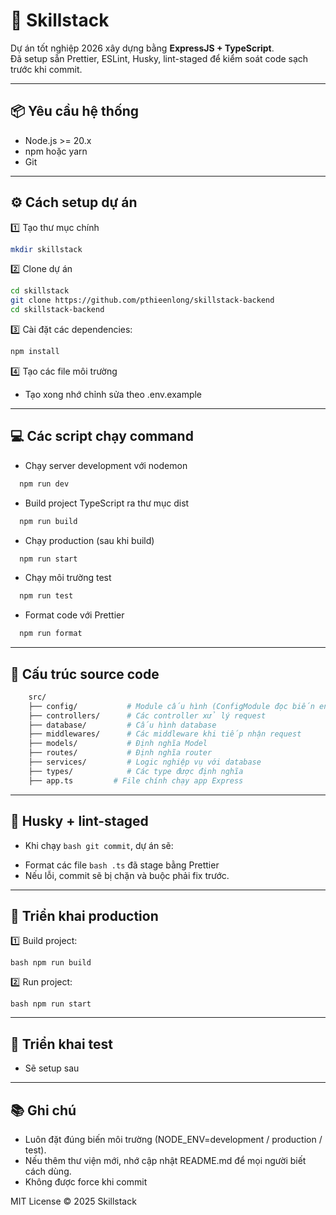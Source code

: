 # 🚀 Skillstack
Dự án tốt nghiệp 2026 xây dựng bằng **ExpressJS + TypeScript**.  
Đã setup sẵn Prettier, ESLint, Husky, lint-staged để kiểm soát code sạch trước khi commit.

---

## :package: Yêu cầu hệ thống

- Node.js >= 20.x
- npm hoặc yarn
- Git

---

## ⚙️ Cách setup dự án

:one: Tạo thư mục chính

```bash
mkdir skillstack
```

:two: Clone dự án

```bash
cd skillstack
git clone https://github.com/pthieenlong/skillstack-backend
cd skillstack-backend
```

:three: Cài đặt các dependencies:

```bash
npm install
``` 

:four: Tạo các file môi trường

- Tạo xong nhớ chỉnh sửa theo .env.example

---

## :computer: Các script chạy command

- 	Chạy server development với nodemon

```bash
  npm run dev
```

- 	Build project TypeScript ra thư mục dist

```bash
  npm run build
```

- 	Chạy production (sau khi build)
```bash
  npm run start
```

- 	Chạy môi trường test

```bash
  npm run test
```

- 	Format code với Prettier

```bash
  npm run format
```

---

## :open_file_folder: Cấu trúc source code

```bash
    src/
    ├── config/           # Module cấu hình (ConfigModule đọc biến env)
    ├── controllers/      # Các controller xử lý request
    ├── database/         # Cấu hình database
    ├── middlewares/      # Các middleware khi tiếp nhận request
    ├── models/           # Định nghĩa Model
    ├── routes/           # Định nghĩa router
    ├── services/         # Logic nghiệp vụ với database
    ├── types/            # Các type được định nghĩa
    ├── app.ts         # File chính chạy app Express
```

---

## :wrench: Husky + lint-staged

* Khi chạy ```bash git commit```, dự án sẽ:
- Format các file ```bash .ts``` đã stage bằng Prettier
- Nếu lỗi, commit sẽ bị chặn và buộc phải fix trước.

---

## :rocket: Triển khai production

:one: Build project:

```bash npm run build```

:two: Run project:

```bash npm run start```

---

## :rocket: Triển khai test

- Sẽ setup sau

---

## :books:  Ghi chú

- Luôn đặt đúng biến môi trường (NODE_ENV=development / production / test).
- Nếu thêm thư viện mới, nhớ cập nhật README.md để mọi người biết cách dùng.
- Không được force khi commit

MIT License © 2025 Skillstack
